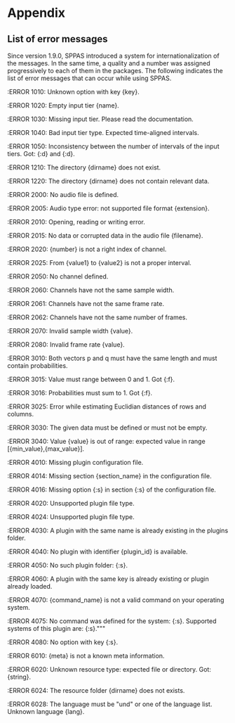 # Appendix


## List of error messages

Since version 1.9.0, SPPAS introduced a system for internationalization of the
messages. In the same time, a quality and a number was assigned progressively 
to each of them in the packages.
The following indicates the list of error messages that can occur while using 
SPPAS.


:ERROR 1010: Unknown option with key {key}.

:ERROR 1020: Empty input tier {name}.

:ERROR 1030: Missing input tier. Please read the documentation.

:ERROR 1040: Bad input tier type. Expected time-aligned intervals.

:ERROR 1050: Inconsistency between the number of intervals of the input tiers. Got: {:d} and {:d}.


:ERROR 1210: The directory {dirname} does not exist.

:ERROR 1220: The directory {dirname} does not contain relevant data.


:ERROR 2000: No audio file is defined.

:ERROR 2005: Audio type error: not supported file format {extension}.

:ERROR 2010: Opening, reading or writing error.

:ERROR 2015: No data or corrupted data in the audio file {filename}.

:ERROR 2020: {number} is not a right index of channel.

:ERROR 2025: From {value1} to {value2} is not a proper interval.

:ERROR 2050: No channel defined.

:ERROR 2060: Channels have not the same sample width.

:ERROR 2061: Channels have not the same frame rate.

:ERROR 2062: Channels have not the same number of frames.

:ERROR 2070: Invalid sample width {value}.

:ERROR 2080: Invalid frame rate {value}.


:ERROR 3010: Both vectors p and q must have the same length and must contain probabilities.

:ERROR 3015: Value must range between 0 and 1. Got {:f}.

:ERROR 3016: Probabilities must sum to 1. Got {:f}.

:ERROR 3025: Error while estimating Euclidian distances of rows and columns.

:ERROR 3030: The given data must be defined or must not be empty.

:ERROR 3040: Value {value} is out of range: expected value in range [{min_value},{max_value}].


:ERROR 4010: Missing plugin configuration file.

:ERROR 4014: Missing section {section_name} in the configuration file.

:ERROR 4016: Missing option {:s} in section {:s} of the configuration file.

:ERROR 4020: Unsupported plugin file type.

:ERROR 4024: Unsupported plugin file type.

:ERROR 4030: A plugin with the same name is already existing in the plugins folder.

:ERROR 4040: No plugin with identifier {plugin_id} is available.

:ERROR 4050: No such plugin folder: {:s}.

:ERROR 4060: A plugin with the same key is already existing or plugin already loaded.

:ERROR 4070: {command_name} is not a valid command on your operating system.

:ERROR 4075: No command was defined for the system: {:s}. Supported systems of this plugin are: {:s}."""

:ERROR 4080: No option with key {:s}.


:ERROR 6010: {meta} is not a known meta information.

:ERROR 6020: Unknown resource type: expected file or directory. Got: {string}.

:ERROR 6024: The resource folder {dirname} does not exists.

:ERROR 6028: The language must be "und" or one of the language list. Unknown language {lang}.

